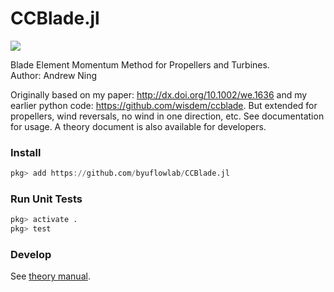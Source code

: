 # CCBlade.jl

[![](https://img.shields.io/badge/docs-dev-blue.svg)](https://flow.byu.edu/CCBlade.jl)


Blade Element Momentum Method for Propellers and Turbines.  
Author: Andrew Ning

Originally based on my paper: http://dx.doi.org/10.1002/we.1636 and my earlier python code: https://github.com/wisdem/ccblade.  But extended for propellers, wind reversals, no wind in one direction, etc.  See documentation for usage.  A theory document is also available for developers.

### Install

```julia
pkg> add https://github.com/byuflowlab/CCBlade.jl
```

<!-- (Be sure you've setup your SSH keys first as noted [here](https://docs.julialang.org/en/latest/manual/packages/#man-initial-setup-1)) -->

### Run Unit Tests

```julia
pkg> activate .
pkg> test
```

### Develop

See [theory manual](https://byu.box.com/s/ewaj1apa6e6lzku0hb4e30qbumiffmiu).
